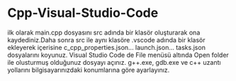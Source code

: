 # Cpp-Visual-Studio-Code
ilk olarak main.cpp dosyasını src adında bir klasör oluşturarak ona kaydediniz.Daha sonra src ile aynı klasöre .vscode adında bir klasör ekleyerek içerisine  c_cpp_properties.json... launch.json... tasks.json dosyalarını koyunuz.
Visual Studio Code de File menüsü altında  Open folder ile olusturmuş olduğunuz dosyayı açınız.
g++.exe, gdb.exe ve c++ uzantı yollarını bilgisayarınızdaki konumlarına göre ayarlayınız. 
